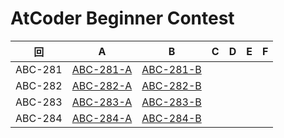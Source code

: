 # AtCoder Beginner Contest

| 回 | A | B | C | D | E | F |
|:---:|:---:|:---:|:---:|:---:|:---:|:---:|
| ABC-281 | [ABC-281-A](ABC-281-A.py) | [ABC-281-B](ABC-281-B.py) |  |  |  |  |
| ABC-282 | [ABC-282-A](ABC-282-A.py) | [ABC-282-B](ABC-282-B.py) |  |  |  |  |
| ABC-283 | [ABC-283-A](ABC-283-A.py) | [ABC-283-B](ABC-283-B.py) |  |  |  |  |
| ABC-284 | [ABC-284-A](ABC-284-A.py) | [ABC-284-B](ABC-284-B.py) |  |  |  |  |
